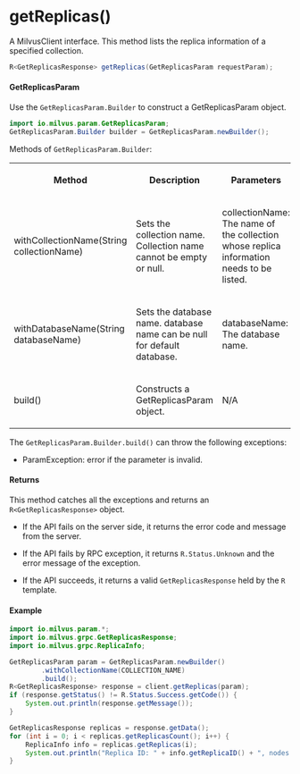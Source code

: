 # getReplicas()

A MilvusClient interface. This method lists the replica information of a specified collection.

```java
R<GetReplicasResponse> getReplicas(GetReplicasParam requestParam);
```

#### GetReplicasParam

Use the `GetReplicasParam.Builder` to construct a GetReplicasParam object.

```java
import io.milvus.param.GetReplicasParam;
GetReplicasParam.Builder builder = GetReplicasParam.newBuilder();
```

Methods of `GetReplicasParam.Builder`:

<table>
    <tr>
        <th><p>Method</p></th>
        <th><p>Description</p></th>
        <th><p>Parameters</p></th>
    </tr>
    <tr>
        <td><p>withCollectionName(String collectionName)</p></td>
        <td><p>Sets the collection name. Collection name cannot be empty or null.</p></td>
        <td><p>collectionName: The name of the collection whose replica information needs to be listed.</p></td>
    </tr>
    <tr>
        <td><p>withDatabaseName(String databaseName)</p></td>
        <td><p>Sets the database name. database name can be null for default database.</p></td>
        <td><p>databaseName: The database name.</p></td>
    </tr>
    <tr>
        <td><p>build()</p></td>
        <td><p>Constructs a GetReplicasParam object.</p></td>
        <td><p>N/A</p></td>
    </tr>
</table>

The `GetReplicasParam.Builder.build()` can throw the following exceptions:

- ParamException: error if the parameter is invalid.

#### Returns

This method catches all the exceptions and returns an `R<GetReplicasResponse>` object.

- If the API fails on the server side, it returns the error code and message from the server.

- If the API fails by RPC exception, it returns `R.Status.Unknown` and the error message of the exception.

- If the API succeeds, it returns a valid `GetReplicasResponse` held by the `R` template.

#### Example

```java
import io.milvus.param.*;
import io.milvus.grpc.GetReplicasResponse;
import io.milvus.grpc.ReplicaInfo;

GetReplicasParam param = GetReplicasParam.newBuilder()
        .withCollectionName(COLLECTION_NAME)
        .build();
R<GetReplicasResponse> response = client.getReplicas(param);
if (response.getStatus() != R.Status.Success.getCode()) {
    System.out.println(response.getMessage());
}

GetReplicasResponse replicas = response.getData();
for (int i = 0; i < replicas.getReplicasCount(); i++) {
    ReplicaInfo info = replicas.getReplicas(i);
    System.out.println("Replica ID: " + info.getReplicaID() + ", nodes: " + info.getNodeIdsList().toString());
}
```
